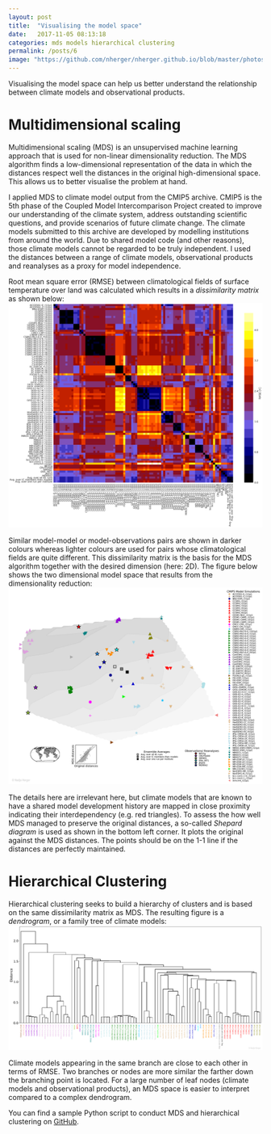 ```yaml
---
layout: post
title:  "Visualising the model space"
date:   2017-11-05 08:13:18
categories: mds models hierarchical clustering
permalink: /posts/6
image: "https://github.com/nherger/nherger.github.io/blob/master/photos/MDS_banner.png?raw=true"
---
```


Visualising the model space can help us better understand the relationship between climate models and observational products.

<!--more-->

# Multidimensional scaling
Multidimensional scaling (MDS) is an unsupervised machine learning approach that is used for non-linear dimensionality reduction. The MDS algorithm finds a low-dimensional representation of the data in which the distances respect well the distances in the original high-dimensional space. This allows us to better visualise the problem at hand.

I applied MDS to climate model output from the CMIP5 archive. CMIP5 is the 5th phase of the Coupled Model Intercomparison Project created to improve our understanding of the climate system, address outstanding scientific questions, and provide scenarios of future climate change. The climate models submitted to this archive are developed by modelling institutions from around the world. Due to shared model code (and other reasons), those climate models cannot be regarded to be truly independent. I used the distances between a range of climate models, observational products and reanalyses as a proxy for model independence.

Root mean square error (RMSE) between climatological fields of surface temperature over land was calculated which results in a *dissimilarity matrix* as shown below:
![Dissimilarity Matrix](https://github.com/nherger/nherger.github.io/blob/master/photos/Dissimilarity_CMIP5.png?raw=true)

Similar model-model or model-observations pairs are shown in darker colours whereas lighter colours are used for pairs whose climatological fields are quite different. This dissimilarity matrix is the basis for the MDS algorithm together with the desired dimension (here: 2D). The figure below shows the two dimensional model space that results from the dimensionality reduction:
![MDS](https://github.com/nherger/nherger.github.io/blob/master/photos/MDS_CMIP5.png?raw=true)

The details here are irrelevant here, but climate models that are known to have a shared model development history are mapped in close proximity indicating their interdependency (e.g. red triangles). To assess the how well MDS managed to preserve the original distances, a so-called *Shepard diagram* is used as shown in the bottom left corner. It plots the original against the MDS distances. The points should be on the 1-1 line if the distances are perfectly maintained.

# Hierarchical Clustering
Hierarchical clustering seeks to build a hierarchy of clusters and is based on the same dissimilarity matrix as MDS. The resulting figure is a *dendrogram*, or a family tree of climate models:
![Hierarchical Clustering](https://github.com/nherger/nherger.github.io/blob/master/photos/HierarchicalClustering_CMIP5.png?raw=true)

Climate models appearing in the same branch are close to each other in terms of RMSE. Two branches or nodes are more similar the farther down the branching point is located. For a large number of leaf nodes (climate models and observational products), an MDS space is easier to interpret compared to a complex dendrogram.

You can find a sample Python script to conduct MDS and hierarchical clustering on [GitHub](https://github.com/nherger/VisualisingModelSpace/blob/master/MDS_HierClustering.py).
